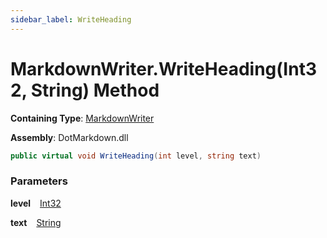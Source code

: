 ```yaml
---
sidebar_label: WriteHeading
---
```


# MarkdownWriter\.WriteHeading\(Int32, String\) Method

**Containing Type**: [MarkdownWriter](../index.md)

**Assembly**: DotMarkdown\.dll

```csharp
public virtual void WriteHeading(int level, string text)
```

### Parameters

**level** &ensp; [Int32](https://docs.microsoft.com/en-us/dotnet/api/system.int32)

**text** &ensp; [String](https://docs.microsoft.com/en-us/dotnet/api/system.string)